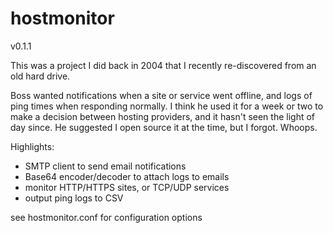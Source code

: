 # hostmonitor

v0.1.1

This was a project I did back in 2004 that I recently re-discovered from an old hard drive.

Boss wanted notifications when a site or service went offline, and logs of ping times when responding normally. I think he used it for a week or two to make a decision between hosting providers, and it hasn't seen the light of day since. He suggested I open source it at the time, but I forgot. Whoops.

Highlights:

- SMTP client to send email notifications
- Base64 encoder/decoder to attach logs to emails
- monitor HTTP/HTTPS sites, or TCP/UDP services
- output ping logs to CSV

see hostmonitor.conf for configuration options
